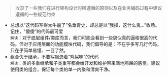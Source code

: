 > 收录了一些我们在进行架构设计时所遵循的原则以及在业务编码过程中建议遵循的一些规范约束  

- 总想以“这代码写得太牛逼了”名垂青史，却总是以“我操，这什么鬼...”收场。记住，“傻傻”的代码最可爱   
    `解读`：对于底层组件/类库而言，我们可能会看到一些貌似真的逼格很高的代码。但对于应用层面的功能模块代码，我们倡导的是：不在乎多写几行代码，只在乎简单易懂、一目了然。
- 组合优于继承，不要写飘逸着“鸡屎味”的代码  
   `解读`：类的多重继承和子类重写都会给开发和维护带来满地鸡屎的感觉。建议使用类的组合，保证每个类的单一内聚和清爽干净。